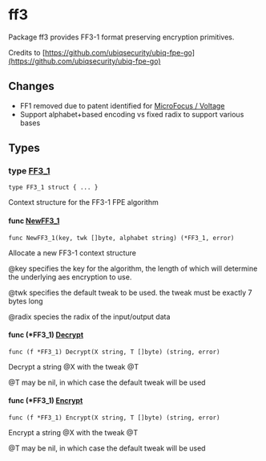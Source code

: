 # ff3

Package ff3 provides FF3-1 format preserving encryption primitives.

Credits to [https://github.com/ubiqsecurity/ubiq-fpe-go](https://github.com/ubiqsecurity/ubiq-fpe-go)

## Changes

* FF1 removed due to patent identified for [MicroFocus / Voltage]([https://www.microfocus.com/media/data-sheet/voltage_securedata_security_ds.pdf](https://www.microfocus.com/media/data-sheet/voltage_securedata_security_ds.pdf))
* Support alphabet+based encoding vs fixed radix to support various bases

## Types

### type [FF3_1](ff3_1.go#L31)

`type FF3_1 struct { ... }`

Context structure for the FF3-1 FPE algorithm

#### func [NewFF3_1](ff3_1.go#L44)

`func NewFF3_1(key, twk []byte, alphabet string) (*FF3_1, error)`

Allocate a new FF3-1 context structure

@key specifies the key for the algorithm, the length of which will
determine the underlying aes encryption to use.

@twk specifies the default tweak to be used. the tweak must be
exactly 7 bytes long

@radix species the radix of the input/output data

#### func (*FF3_1) [Decrypt](ff3_1.go#L210)

`func (f *FF3_1) Decrypt(X string, T []byte) (string, error)`

Decrypt a string @X with the tweak @T

@T may be nil, in which case the default tweak will be used

#### func (*FF3_1) [Encrypt](ff3_1.go#L203)

`func (f *FF3_1) Encrypt(X string, T []byte) (string, error)`

Encrypt a string @X with the tweak @T

@T may be nil, in which case the default tweak will be used

